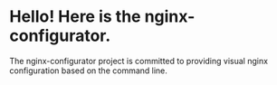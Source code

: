 # Hello! Here is the nginx-configurator.

The nginx-configurator project is committed to providing visual nginx configuration based on the command line.
